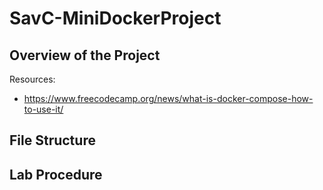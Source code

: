 # SavC-MiniDockerProject

## Overview of the Project

Resources: 
* https://www.freecodecamp.org/news/what-is-docker-compose-how-to-use-it/

## File Structure

## Lab Procedure

